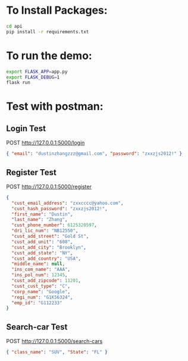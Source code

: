 # To Install Packages:

```bash
cd api
pip install -r requirements.txt
```

# To run the demo:

```bash
export FLASK_APP=app.py
export FLASK_DEBUG=1
flask run
```

# Test with postman:

## Login Test

POST http://127.0.0.1:5000/login

```json
{ "email": "dustinzhangzzz@gmail.com", "password": "zxxzjs2012!" }
```

## Register Test

POST http://127.0.0.1:5000/register

```json
{
  "cust_email_address": "zxxcccc@yahoo.com",
  "cust_hash_password": "zxxzjs2012!",
  "first_name": "Dustin",
  "last_name": "Zhang",
  "cust_phone_number": 6125320597,
  "dri_lic_num": "NB12550",
  "cust_add_street": "Gold St",
  "cust_add_unit": "608",
  "cust_add_city": "Brooklyn",
  "cust_add_state": "NY",
  "cust_add_country": "USA",
  "middle_name": null,
  "ins_com_name": "AAA",
  "ins_pol_num": 12345,
  "cust_add_zipcode": 11201,
  "cust_cust_type": "C",
  "corp_name": "Google",
  "regi_num": "G1K56324",
  "emp_id": "G112233"
}
```

## Search-car Test

POST http://127.0.0.1:5000/search-cars

```json
{ "class_name": "SUV", "State": "FL" }
```
